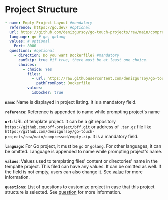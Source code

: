 # Project Structure

```yaml
- name: Empty Project Layout #mandatory 
  reference: https://go.dev/ #optional  
  url: https://github.com/denizgursoy/go-touch-projects/raw/main/compressed/empty.zip #mandatory 
  language: go # go, golang 
  values: # optional
    Port: 8080
  questions: #optional
    - direction: Do you want Dockerfile? #mandatory
      canSkip: true #if true, there must be at least one choice. 
      choices:
        - choice: Yes
          files:
            - url: https://raw.githubusercontent.com/denizgursoy/go-touch-projects/main/Dockerfile
              pathFromRoot: Dockerfile
          values:
            isDocker: true
```

**`name`**: Name is displayed in project listing. It is a mandatory field.

**`reference`**: Reference is appended to name while prompting project's name

**`url`**: URL of template project. It can be a git repository `https://github.com/bff-project/bff.git`
or address of `.tar.gz` file like `https://github.com/denizgursoy/go-touch-projects/raw/main/compressed/empty.zip`.
It is a mandatory field.

**`language`**: For Go project, it must be `go` or `golang`. For other
languages, it can be omitted. Language is appended to name while prompting project's name.

**`values`**: Values used to templating files' content or directories' name in the tempalte project. This filed can have any 
values. It can be omitted as well. If the field is not empty, users can also change it. See [value](/customize/value) for more information.
 
**`questions`**: List of questions to customize project in case that this project structure is selected. See [question](/customize/question) for more information.


